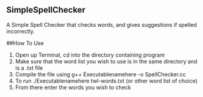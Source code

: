 ## SimpleSpellChecker
A Simple Spell Checker that checks words, and gives suggestions if spelled incorrectly.

##How To Use 
1. Open up Terminal, cd into the directory containing program
2. Make sure that the word list you wish to use is in the same directory and is a .txt file
3. Compile the file using g++ Executablenamehere -o SpellChecker.cc 
4. To run ./Executablenamehere twl-words.txt (or other word list of choice) 
5. From there enter the words you wish to check


